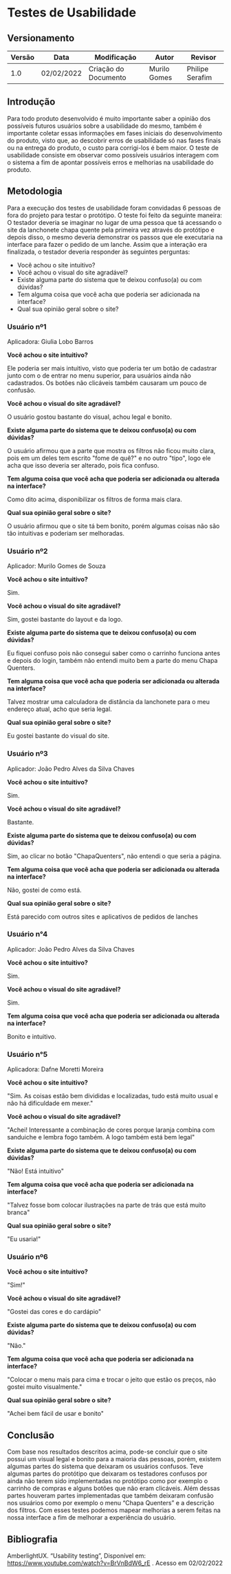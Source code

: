 # Testes de Usabilidade

## Versionamento

| Versão | Data       | Modificação          | Autor                        | Revisor |
| ------ | ---------- | -------------------- | ---------------------------- | ------- |
| 1.0    | 02/02/2022 | Criação do Documento | Murilo Gomes | Philipe Serafim |

## Introdução

Para todo produto desenvolvido é muito importante saber a opinião dos possíveis futuros usuários sobre a usabilidade do mesmo, também é importante coletar essas informações em fases iniciais do desenvolvimento do produto, visto que, ao descobrir erros de usabilidade só nas fases finais ou na entrega do produto, o custo para corrigi-los é bem maior. O teste de usabilidade consiste em observar como possíveis usuários interagem com o sistema a fim de apontar possíveis erros e melhorias na usabilidade do produto.

## Metodologia

Para a execução dos testes de usabilidade foram convidadas 6 pessoas de fora do projeto para testar o protótipo. O teste foi feito da seguinte maneira: O testador deveria se imaginar no lugar de uma pessoa que tá acessando o site da lanchonete chapa quente pela primeira vez através do protótipo e depois disso, o mesmo deveria demonstrar os passos que ele executaria na interface para fazer o pedido de um lanche. Assim que a interação era finalizada, o testador deveria responder às seguintes perguntas:

* Você achou o site intuitivo?
* Você achou o visual do site agradável?
* Existe alguma parte do sistema que te deixou confuso(a) ou com dúvidas?
* Tem alguma coisa que você acha que poderia ser adicionada na interface?
* Qual sua opinião geral sobre o site?

### Usuário nº1

Aplicadora: Giulia Lobo Barros


**Você achou o site intuitivo?**

Ele poderia ser mais intuitivo, visto que poderia ter um botão de cadastrar junto com o de entrar no menu superior, para usuários ainda não cadastrados. Os botões não clicáveis também causaram um pouco de confusão.

**Você achou o visual do site agradável?**

O usuário gostou bastante do visual, achou legal e bonito.

**Existe alguma parte do sistema que te deixou confuso(a) ou com dúvidas?**

O usuário afirmou que a parte que mostra os filtros não ficou muito clara, pois em um deles tem escrito "fome de quê?" e no outro "tipo", logo ele acha que isso deveria ser alterado, pois fica confuso.


**Tem alguma coisa que você acha que poderia ser adicionada ou alterada na interface?**

Como dito acima, disponibilizar os filtros de forma mais clara.

**Qual sua opinião geral sobre o site?**

O usuário afirmou que o site tá bem bonito, porém algumas coisas não são tão intuitivas e poderiam ser melhoradas.


### Usuário nº2

Aplicador: Murilo Gomes de Souza


**Você achou o site intuitivo?**


Sim.

**Você achou o visual do site agradável?**

Sim, gostei bastante do layout e da logo.

**Existe alguma parte do sistema que te deixou confuso(a) ou com dúvidas?**

Eu fiquei confuso pois não consegui saber como o carrinho funciona antes e depois do login, também não entendi muito bem a parte do menu Chapa Quenters.

**Tem alguma coisa que você acha que poderia ser adicionada ou alterada na interface?**

Talvez mostrar uma calculadora de distância da lanchonete para o meu endereço atual, acho que seria legal.

**Qual sua opinião geral sobre o site?**

Eu gostei bastante do visual do site.


### Usuário nº3

Aplicador:  João Pedro Alves da Silva Chaves

**Você achou o site intuitivo?**

Sim.

**Você achou o visual do site agradável?**

Bastante.

**Existe alguma parte do sistema que te deixou confuso(a) ou com dúvidas?**

Sim, ao clicar no botão "ChapaQuenters", não entendi o que seria a página.

**Tem alguma coisa que você acha que poderia ser adicionada ou alterada na interface?**

Não, gostei de como está.

**Qual sua opinião geral sobre o site?**

Está parecido com outros sites e aplicativos de pedidos de lanches

### Usuário n°4

Aplicador: João Pedro Alves da Silva Chaves

**Você achou o site intuitivo?**

Sim.

**Você achou o visual do site agradável?**

Sim.

**Tem alguma coisa que você acha que poderia ser adicionada ou alterada na interface?**

Bonito e intuitivo.

### Usuário n°5

Aplicadora: Dafne Moretti Moreira

**Você achou o site intuitivo?**

"Sim. As coisas estão bem divididas e localizadas, tudo está muito usual e não há dificuldade em mexer."

**Você achou o visual do site agradável?**

"Achei! Interessante a combinação de cores porque laranja combina com sanduiche e lembra fogo também. A logo também está bem legal" 

**Existe alguma parte do sistema que te deixou confuso(a) ou com dúvidas?**

"Não! Está intuitivo"

**Tem alguma coisa que você acha que poderia ser adicionada na interface?**

"Talvez fosse bom colocar ilustrações na parte de trás que está muito branca"

**Qual sua opinião geral sobre o site?**

"Eu usaria!"

### Usuário nº6

**Você achou o site intuitivo?**

"Sim!"

**Você achou o visual do site agradável?**

"Gostei das cores e do cardápio"

**Existe alguma parte do sistema que te deixou confuso(a) ou com dúvidas?**

"Não."

**Tem alguma coisa que você acha que poderia ser adicionada na interface?**

"Colocar o menu mais para cima e trocar o jeito que estão os preços, não gostei muito visualmente."

**Qual sua opinião geral sobre o site?**

"Achei bem fácil de usar e bonito"

## Conclusão

Com base nos resultados descritos acima, pode-se concluir que o site possui um visual legal e bonito para a maioria das pessoas, porém, existem algumas partes do sistema que deixaram os usuários confusos. Teve algumas partes do protótipo que deixaram os testadores confusos por ainda não terem sido implementadas no protótipo como por exemplo o carrinho de compras e alguns botões que não eram clicáveis. Além dessas partes houveram partes implementadas que também deixaram confusão nos usuários como por exemplo o menu “Chapa Quenters” e a descrição dos filtros.
Com esses testes podemos mapear melhorias a serem feitas na nossa interface a fim de melhorar a experiência do usuário.

## Bibliografia

AmberlightUX. “Usability testing”, Disponível em: https://www.youtube.com/watch?v=BrVnBdW6_rE . Acesso em 02/02/2022 